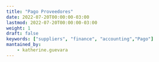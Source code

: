 ```yaml
---
title: "Pago Proveedores"
date: 2022-07-20T00:00:00-03:00
lastmod: 2022-07-20T00:00:00-03:00
weight: 1
draft: false
keywords: ["suppliers", "finance", "accounting","Pago"]
mantained_by:
    - katherine.guevara
---
```


